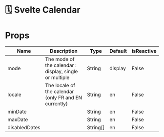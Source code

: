 # 🗓️ Svelte Calendar
# Props
| Name          | Description                                            | Type     | Default | isReactive |
| ------------- | ------------------------------------------------------ | -------- | ------- | ---------- |
| mode          | The mode of the calendar : display, single or multiple | String   | display | False      |
| locale        | The locale of the calendar (only FR and EN currently)  | String   | en      | False      |
| minDate       |                                                        | String   | en      | False      |
| maxDate       |                                                        | String   | en      | False      |
| disabledDates |                                                        | String[] | en      | False      |